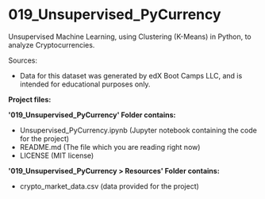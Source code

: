 # 019_Unsupervised_PyCurrency
 Unsupervised Machine Learning, using Clustering (K-Means) in Python, to analyze Cryptocurrencies.

Sources:
- Data for this dataset was generated by edX Boot Camps LLC, and is intended for educational purposes only.

**Project files:**

**'019_Unsupervised_PyCurrency' Folder contains:**
- Unsupervised_PyCurrency.ipynb (Jupyter notebook containing the code for the project)
- README.md (The file which you are reading right now)
- LICENSE (MIT license)

**'019_Unsupervised_PyCurrency > Resources' Folder contains:**
- crypto_market_data.csv (data provided for the project)
